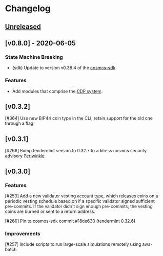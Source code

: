 <!--
Guiding Principles:

Changelogs are for humans, not machines.
There should be an entry for every single version.
The same types of changes should be grouped.
Versions and sections should be linkable.
The latest version comes first.
The release date of each version is displayed.
Mention whether you follow Semantic Versioning.

Usage:

Change log entries are to be added to the Unreleased section under the
appropriate stanza (see below). Each entry should ideally include a tag and
the Github issue reference in the following format:

* (<tag>) \#<issue-number> message

The issue numbers will later be link-ified during the release process so you do
not have to worry about including a link manually, but you can if you wish.

Types of changes (Stanzas):

"Features" for new features.
"Improvements" for changes in existing functionality.
"Deprecated" for soon-to-be removed features.
"Bug Fixes" for any bug fixes.
"Client Breaking" for breaking CLI commands and REST routes.
"State Machine Breaking" for breaking the AppState

Ref: https://keepachangelog.com/en/1.0.0/
-->

# Changelog

## [Unreleased](https://github.com/Kava-Labs/kava/compare/v0.8.0...HEAD)

## [v0.8.0] - 2020-06-05

### State Machine Breaking

* (sdk) Update to version v0.38.4 of the [cosmos-sdk](https://github.com/cosmos/cosmos-sdk/blob/v0.38.4/CHANGELOG.md)

### Features

* Add modules that comprise the [CDP system](https://github.com/Kava-Labs/kava/tree/v0.8.0/x).


## [v0.3.2]

[\#364] Use new BIP44 coin type in the CLI, retain support for the old one through a flag.

## [v0.3.1]

[\#266] Bump tendermint version to 0.32.7 to address cosmos security advisory [Periwinkle](https://forum.cosmos.network/t/cosmos-mainnet-security-advisory-periwinkle/2911)

## [v0.3.0]

### Features

[\#253] Add a new validator vesting account type, which releases coins on a periodic vesting schedule based on if a specific validator signed sufficient pre-commits. If the validator didn't sign enough pre-commits, the vesting coins are burned or sent to a return address.

[\#260] Pin to cosmos-sdk commit #18de630 (tendermint 0.32.6)

### Improvements

[\#257] Include scripts to run large-scale simulations remotely using aws-batch
